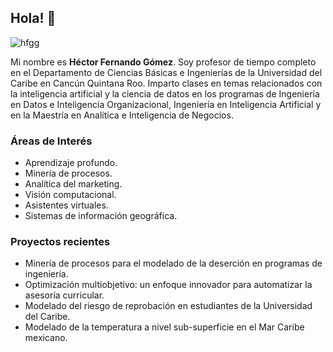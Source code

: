 <!--
**fdogmz/fdogmz** is a ✨ _special_ ✨ repository because its `README.md` (this file) appears on your GitHub profile.

Here are some ideas to get you started:

- 🔭 I’m currently working on ...
- 🌱 I’m currently learning ...
- 👯 I’m looking to collaborate on ...
- 🤔 I’m looking for help with ...
- 💬 Ask me about ...
- 📫 How to reach me: ...
- 😄 Pronouns: ...
- ⚡ Fun fact: ...
-->

## Hola! 👋

![hfgg](https://github.com/fdogmz/fdogmz/assets/30985364/b753fda1-9d1c-402f-a7fe-27df6324dce0)

  Mi nombre es **Héctor Fernando Gómez**. Soy profesor de tiempo completo en el Departamento de Ciencias Básicas e Ingenierías de la Universidad del Caribe en Cancún Quintana Roo. Imparto clases en temas relacionados con la inteligencia artificial y la ciencia de datos en los programas de Ingeniería en Datos e Inteligencia Organizacional, Ingeniería en Inteligencia Artificial y en la Maestría en Analítica e Inteligencia de Negocios.

  ### Áreas de Interés

  * Aprendizaje profundo.
  * Minería de procesos.
  * Analítica del marketing.
  * Visión computacional.
  * Asistentes virtuales.
  * Sistemas de información geográfica.

  ### Proyectos recientes

  * Minería de procesos para el modelado de la deserción en programas de ingeniería.
  * Optimización multiobjetivo: un enfoque innovador para automatizar la asesoría curricular.
  * Modelado del riesgo de reprobación en estudiantes de la Universidad del Caribe.
  * Modelado de la temperatura a nivel sub-superficie en el Mar Caribe mexicano.

 

 




